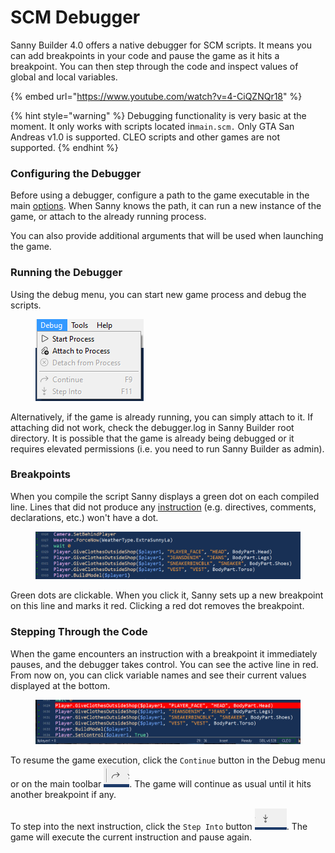 # SCM Debugger

Sanny Builder 4.0 offers a native debugger for SCM scripts. It means you can add breakpoints in your code and pause the game as it hits a breakpoint. You can then step through the code and inspect values of global and local variables.

{% embed url="https://www.youtube.com/watch?v=4-CiQZNQr18" %}

{% hint style="warning" %}
Debugging functionality is very basic at the moment. It only works with scripts located in`main.scm.` Only GTA San Andreas v1.0 is supported. CLEO scripts and other games are not supported.
{% endhint %}

### Configuring the Debugger

Before using a debugger, configure a path to the game executable in the main [options](options/debugger.md). When Sanny knows the path, it can run a new instance of the game, or attach to the already running process.

You can also provide additional arguments that will be used when launching the game.

### Running the Debugger

Using the debug menu, you can start new game process and debug the scripts.&#x20;

<figure><img src="../.gitbook/assets/image (2).png" alt=""><figcaption></figcaption></figure>

Alternatively, if the game is already running, you can simply attach to it. If attaching did not work, check the debugger.log in Sanny Builder root directory. It is possible that the game is already being debugged or it requires elevated permissions (i.e. you need to run Sanny Builder as admin).&#x20;

### Breakpoints

When you compile the script Sanny displays a green dot on each compiled line. Lines that did not produce any [instruction](../language/instructions/) (e.g. directives, comments, declarations, etc.) won't have a dot.

<figure><img src="../.gitbook/assets/image (3).png" alt=""><figcaption></figcaption></figure>

Green dots are clickable. When you click it, Sanny sets up a new breakpoint on this line and marks it red. Clicking a red dot removes the breakpoint.

### Stepping Through the Code

When the game encounters an instruction with a breakpoint it immediately pauses, and the debugger takes control. You can see the active line in red. From now on, you can click variable names and see their current values displayed at the bottom.

<figure><img src="../.gitbook/assets/image (4).png" alt=""><figcaption></figcaption></figure>

To resume the game execution, click the `Continue` button  in the Debug menu or on the main toolbar ![](<../.gitbook/assets/image (7).png>). The game will continue as usual until it hits another breakpoint if any.

To step into the next instruction, click the `Step Into` button ![](<../.gitbook/assets/image (8).png>). The game will execute the current instruction and pause again.
